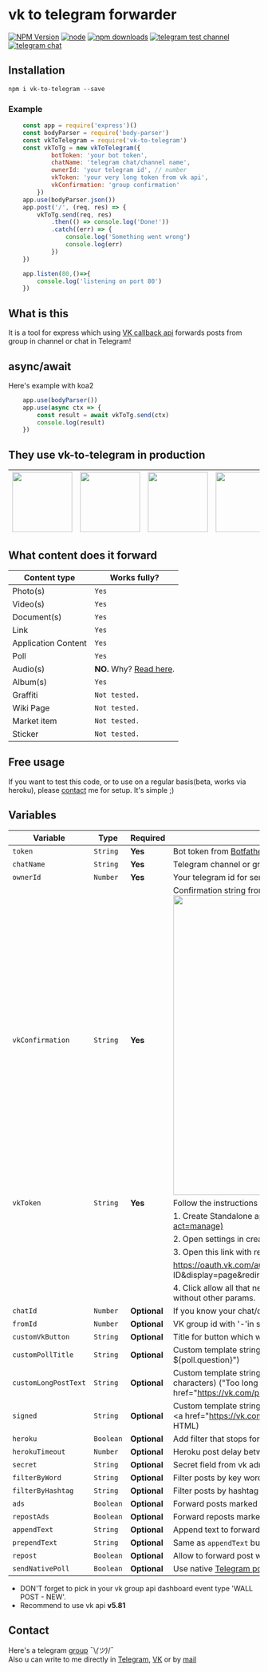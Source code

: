 # vk to telegram forwarder

[![NPM Version](https://img.shields.io/npm/v/vk-to-telegram.svg?style=flat-square)](https://www.npmjs.com/package/vk-to-telegram)
[![node](https://img.shields.io/node/v/vk-to-telegram.svg?style=flat-square)](https://www.npmjs.com/package/vk-to-telegram)
[![npm downloads](https://img.shields.io/npm/dm/vk-to-telegram.svg?style=flat-square)](http://npm-stat.com/charts.html?package=vk-to-telegram)
[![telegram test channel](https://img.shields.io/badge/telegram-test%20channel-blue.svg?style=flat-square)](https://t.me/vktotgforwarderchannel)
[![telegram chat](https://img.shields.io/badge/telegram-chat-blue.svg?style=flat-square)](https://t.me/joinchat/C3fG51BIAgI5lswcaRexMg)

## Installation

    npm i vk-to-telegram --save

### Example

```js
    const app = require('express')()
    const bodyParser = require('body-parser')
    const vkToTelegram = require('vk-to-telegram')
    const vkToTg = new vkToTelegram({
            botToken: 'your bot token',
            chatName: 'telegram chat/channel name',
            ownerId: 'your telegram id', // number
            vkToken: 'your very long token from vk api',
            vkConfirmation: 'group confirmation'
        })
    app.use(bodyParser.json())
    app.post('/', (req, res) => {
        vkToTg.send(req, res)
            .then(() => console.log('Done!'))
            .catch((err) => {
                console.log('Something went wrong')
                console.log(err)
            })
    })

    app.listen(80,()=>{
        console.log('listening on port 80')
    })
```

## What is this

It is a tool for express which using [VK callback api](https://vk.com/dev/callback_api) forwards posts from group in channel or chat in Telegram!  

## async/await

Here's example with koa2

```js
    app.use(bodyParser())
    app.use(async ctx => {
        const result = await vkToTg.send(ctx)
        console.log(result)
    })
```

## They use vk-to-telegram in production

| [<img src="https://i.imgur.com/pra7Wez.jpg" height="120">](https://vk.com/tavernofoverwatch) | [<img src="https://i.imgur.com/2RR0fXh.png" height="120">](https://vk.com/panzer_sofa) | [<img src="https://i.imgur.com/51DrStx.jpg" height="120">](https://vk.com/oleglivanovgaming) | [<img src="https://i.imgur.com/FnBpfyl.jpg" height="120">](https://vk.com/ongoing_research) |
|-|-|-|-|

## What content does it forward

| Content type | Works fully? |  
| - | - |  
| Photo(s) | `Yes` |
| Video(s) | `Yes` |  
| Document(s) | `Yes` |
| Link | `Yes` |  
| Application Content | `Yes` |
| Poll | `Yes` |
| Audio(s) | **NO.** Why? [Read here](https://vk.com/dev/audio). |
| Album(s) | `Yes` |
| Graffiti | `Not tested.` |
| Wiki Page | `Not tested.` |
| Market item | `Not tested.` |
| Sticker | `Not tested.` |

## Free usage

If you want to test this code, or to use on a regular basis(beta, works via heroku), please [contact](#contact) me for setup. It's simple ;)

## Variables

|Variable|Type|Required|Description|
|-|-|-|-|
| `token`|`String`|**Yes**|Bot token from [Botfather](https://t.me/botfather)|
| `chatName`|`String` | **Yes**  | Telegram channel or group link, like '[@tavernofheroes](https://t.me/tavernofoverwatchnews)'|
| `ownerId`|`Number`|**Yes** | Your telegram id for sending error if they are. U can get know it from [@getidsbot](https://t.me/getidsbot)|
| `vkConfirmation`|`String`|**Yes**|Confirmation string from ur group callback api server: <img src="https://i.imgur.com/Gq1bly4.png" width="600">|
| `vkToken` |`String`| **Yes** | Follow the instructions below:|
||||1. Create Standalone application here: [https://vk.com/apps?act=manage](https://vk.com/apps?act=manage) |
||||2. Open settings in created application and copy application id |
||||3. Open this link with replace your application id: |
||||https://oauth.vk.com/authorize?client_id=YOUR APPLICATION ID&display=page&redirect_uri=http://vk.com/&scope=offline,video,docs&response_type=token&v=5.81|
||||4. Click allow all that need's and it's all! Your token is in query url, do not copy all link, only token without other params.  |
|`chatId`|`Number`|**Optional**|If you know your chat/channel id, put it here, it will replace `chatName` parameter|
|`fromId` |`Number`| **Optional** | VK group id with '-'in start or nothing, if you don't need check. |
|`customVkButton`|`String`|**Optional**|Title for button which will be added to each post to open it in VK|
|`customPollTitle`|`String`|**Optional**|Custom template string in the title of button with URL to poll("Open poll" -> "Open poll - ${poll.question}")|
|`customLongPostText`|`String`|**Optional**|Custom template string that replace full post text, because it's too long for Telegram(max 4096 characters) ("Too long post... [Read full]" -> "Too long post... \<a href="https://vk.com/poll${poll.owner_id}_${poll.id}">Read full</a>" and parse as HTML)|
|`signed`|`String`|**Optional**|Custom template string that add post signer in the end of Telegram message ("Post By" -> "\n\nPost by \<a href="https://vk.com/id${post.signer_id}">${signer.first_name} ${signer.last_name}</a>" and parse as HTML) |
|`heroku`|`Boolean`|**Optional**|Add filter that stops forwarder if detect that post repeats(Because of app [sleeping](https://devcenter.heroku.com/articles/free-dyno-hours))|
|`herokuTimeout`|`Number`|**Optional**|Heroku post delay between same posts|
|`secret`|`String`|**Optional**|Secret field from vk admin panel to verify that post has come from VK|
|`filterByWord`|`String`|**Optional**|Filter posts by key word(s) (use ',' as separator) (use '-' in begin of word to invert)|
|`filterByHashtag`|`String`|**Optional**|Filter posts by hashtag (use ',' as separator) (use '-' in begin of word to invert)|
|`ads`|`Boolean`|**Optional**|Forward posts marked as ads? (By default `true`)|
|`repostAds`|`Boolean`|**Optional**|Forward reposts marked as ads? (By default `true`)|
|`appendText`|`String`|**Optional**|Append text to forwarded post (can be used for hashtags for channel navigation)|
|`prependText`|`String`|**Optional**|Same as `appendText` but it's will prepend it in the start of post text|
|`repost`|`Boolean`|**Optional**|Allow to forward post with repost (By default `true`)|  
|`sendNativePoll`|`Boolean`|**Optional**|Use native [Telegram poll](https://core.telegram.org/bots/api#april-14-2019) instead of link to poll in VK, set `false` to use poll in VK|

* DON'T forget to pick in your vk group api dashboard event type 'WALL POST - NEW'.
* Recommend to use vk api **v5.81**

## Contact

Here's a telegram [group](https://t.me/vktotgforwarder) ¯\\_(ツ)_/¯  
Also u can write to me directly in [Telegram](https://t.me/ejnshtein),
[VK](https://vk.com/lbmmbr001) or by [mail](mailto:ejnshtein@dsgstng.com)  
